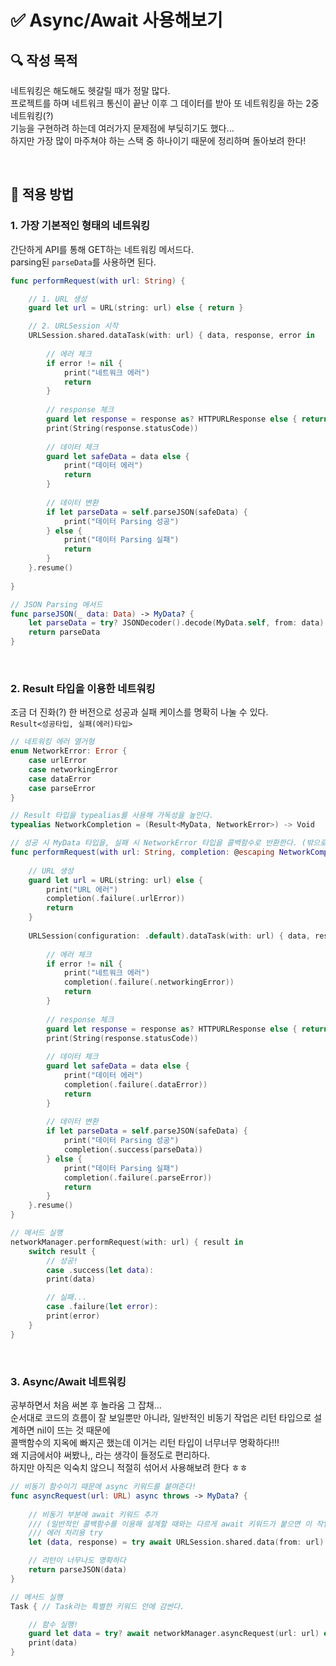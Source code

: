 # ✅ Async/Await 사용해보기

## **🔍** 작성 목적

네트워킹은 해도해도 헷갈릴 때가 정말 많다.   
프로젝트를 하며 네트워크 통신이 끝난 이후 그 데이터를 받아 또 네트워킹을 하는 2중네트워킹(?)   
기능을 구현하려 하는데 여러가지 문제점에 부딪히기도 했다...   
하지만 가장 많이 마주쳐야 하는 스택 중 하나이기 때문에 정리하며 돌아보려 한다! 

<br>

## 📌 적용 방법

### 1. 가장 기본적인 형태의 네트워킹

간단하게 API를 통해 GET하는 네트워킹 메서드다.   
parsing된 `parseData`를 사용하면 된다.

~~~swift
func performRequest(with url: String) {

    // 1. URL 생성
    guard let url = URL(string: url) else { return }

    // 2. URLSession 시작
    URLSession.shared.dataTask(with: url) { data, response, error in
            
        // 에러 체크
        if error != nil {
            print("네트워크 에러")
            return
        }
        
        // response 체크
        guard let response = response as? HTTPURLResponse else { return }
        print(String(response.statusCode))
            
        // 데이터 체크
        guard let safeData = data else {
            print("데이터 에러")
            return
        }
        
        // 데이터 변환
        if let parseData = self.parseJSON(safeData) {
            print("데이터 Parsing 성공")
        } else {
            print("데이터 Parsing 실패")
            return
        }
    }.resume()
    
}

// JSON Parsing 메서드
func parseJSON(_ data: Data) -> MyData? {
    let parseData = try? JSONDecoder().decode(MyData.self, from: data)
    return parseData
}
~~~

<br>

### 2. Result 타입을 이용한 네트워킹

조금 더 진화(?) 한 버전으로 성공과 실패 케이스를 명확히 나눌 수 있다.   
`Result<성공타입, 실패(에러)타입>`

~~~swift
// 네트워킹 에러 열거형
enum NetworkError: Error {
    case urlError
    case networkingError
    case dataError
    case parseError
}

// Result 타입을 typealias를 사용해 가독성을 높인다.
typealias NetworkCompletion = (Result<MyData, NetworkError>) -> Void

// 성공 시 MyData 타입을, 실패 시 NetworkError 타입을 콜백함수로 반환한다. (밖으로 데이터를 써야하기 때문에 @escaping 필수)
func performRequest(with url: String, completion: @escaping NetworkCompletion) {
    
    // URL 생성
    guard let url = URL(string: url) else {
        print("URL 에러")
        completion(.failure(.urlError))
        return
    }
    
    URLSession(configuration: .default).dataTask(with: url) { data, response, error in
        
        // 에러 체크
        if error != nil {
            print("네트워크 에러")
            completion(.failure(.networkingError))
            return
        }
        
        // response 체크
        guard let response = response as? HTTPURLResponse else { return }
        print(String(response.statusCode))
            
        // 데이터 체크
        guard let safeData = data else {
            print("데이터 에러")
            completion(.failure(.dataError))
            return
        }
        
        // 데이터 변환
        if let parseData = self.parseJSON(safeData) {
            print("데이터 Parsing 성공")
            completion(.success(parseData))
        } else {
            print("데이터 Parsing 실패")
            completion(.failure(.parseError))
            return
        }
    }.resume()
}

// 메서드 실행
networkManager.performRequest(with: url) { result in
    switch result {
        // 성공!
        case .success(let data):
        print(data)

        // 실패...
        case .failure(let error):
        print(error)
    }
}
~~~

<br>

### 3. Async/Await 네트워킹

공부하면서 처음 써본 후 놀라움 그 잡채...   
순서대로 코드의 흐름이 잘 보일뿐만 아니라, 일반적인 비동기 작업은 리턴 타입으로 설계하면 nil이 뜨는 것 때문에   
콜백함수의 지옥에 빠지곤 했는데 이거는 리턴 타입이 너무너무 명확하다!!!   
왜 지금에서야 써봤나,, 라는 생각이 들정도로 편리하다.   
하지만 아직은 익숙치 않으니 적절히 섞어서 사용해보려 한다 ㅎㅎ

~~~swift
// 비동기 함수이기 때문에 async 키워드를 붙여준다!
func asyncRequest(url: URL) async throws -> MyData? {
    
    // 비동기 부분에 await 키워드 추가 
    /// (일반적인 콜백함수를 이용해 설계할 때와는 다르게 await 키워드가 붙으면 이 작업이 끝날 때까지 기다렸다 밑의 코드를 실행한다.)
    /// 에러 처리용 try
    let (data, response) = try await URLSession.shared.data(from: url)

    // 리턴이 너무나도 명확하다
    return parseJSON(data)
}

// 메서드 실행
Task { // Task라는 특별한 키워드 안에 감싼다.

    // 함수 실행!
    guard let data = try? await networkManager.asyncRequest(url: url) else { return }
    print(data)
}
~~~